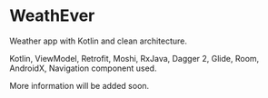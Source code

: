 # WeathEver
Weather app with Kotlin and clean architecture.

Kotlin,
ViewModel,
Retrofit,
Moshi,
RxJava,
Dagger 2,
Glide,
Room,
AndroidX,
Navigation component used.


More information will be added soon.
